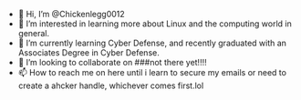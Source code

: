 - 👋 Hi, I’m @Chickenlegg0012
- 👀 I’m interested in learning more about Linux and the computing world in general.
- 🌱 I’m currently learning Cyber Defense, and recently graduated with an Associates Degree in Cyber Defense.
- 💞️ I’m looking to collaborate on ###not there yet!!!!
- 📫 How to reach me on here until i learn to secure my emails or need to create a ahcker handle, whichever comes first.lol

<!---
Chickenlegg0012/Chickenlegg0012 is a ✨ special ✨ repository because its `README.md` (this file) appears on your GitHub profile.
You can click the Preview link to take a look at your changes.
--->
